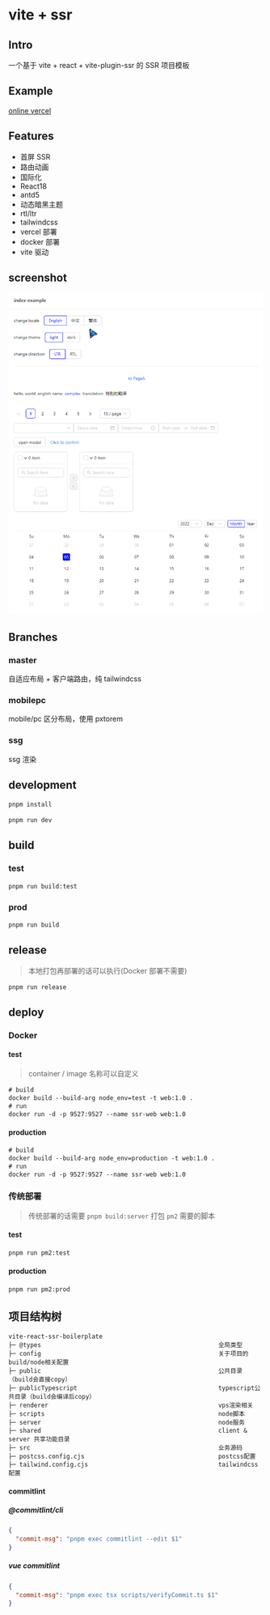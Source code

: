 # vite + ssr

## Intro

一个基于 vite + react + vite-plugin-ssr 的 SSR 项目模板

## Example

[online vercel](https://vite-react-ssr-boilerplate-hemengke1997.vercel.app/)

## Features

- 首屏 SSR
- 路由动画
- 国际化
- React18
- antd5
- 动态暗黑主题
- rtl/ltr
- tailwindcss
- vercel 部署
- docker 部署
- vite 驱动

## screenshot

<img src="./screenshots/ts.gif" />

## Branches

### master

自适应布局 + 客户端路由，纯 tailwindcss

### mobilepc

mobile/pc 区分布局，使用 pxtorem

### ssg

ssg 渲染

## development

```bash
pnpm install
```

```bash
pnpm run dev
```

## build

### test

```bash
pnpm run build:test
```

### prod

```bash
pnpm run build
```

## release

> 本地打包再部署的话可以执行(Docker 部署不需要)

```bash
pnpm run release
```

## deploy

### Docker

#### test

> container / image 名称可以自定义

```shell
# build
docker build --build-arg node_env=test -t web:1.0 .
# run
docker run -d -p 9527:9527 --name ssr-web web:1.0
```

#### production

```shell
# build
docker build --build-arg node_env=production -t web:1.0 .
# run
docker run -d -p 9527:9527 --name ssr-web web:1.0
```

### 传统部署

> 传统部署的话需要 `pnpm build:server` 打包 `pm2` 需要的脚本

#### test

```bash
pnpm run pm2:test
```

#### production

```bash
pnpm run pm2:prod
```

## 项目结构树

```
vite-react-ssr-boilerplate
├─ @types                                                 全局类型
├─ config                                                 关于项目的build/node相关配置
├─ public                                                 公共目录（build会直接copy）
├─ publicTypescript                                       typescript公共目录（build会编译后copy）
├─ renderer                                               vps渲染相关
├─ scripts                                                node脚本
├─ server                                                 node服务
├─ shared                                                 client & server 共享功能目录
├─ src                                                    业务源码
├─ postcss.config.cjs                                     postcss配置
├─ tailwind.config.cjs                                    tailwindcss配置
```

#### commitlint

##### @commitlint/cli

```json
{
  "commit-msg": "pnpm exec commitlint --edit $1"
}
```

##### vue commitlint

```json
{
  "commit-msg": "pnpm exec tsx scripts/verifyCommit.ts $1"
}
```

